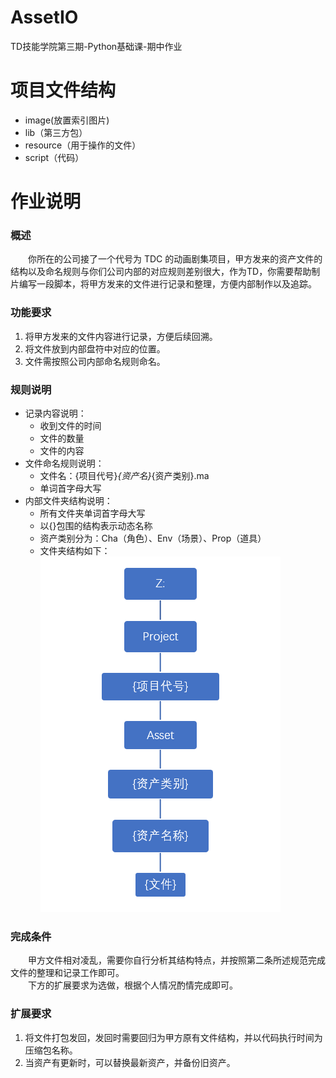 # AssetIO
TD技能学院第三期-Python基础课-期中作业
# 项目文件结构
- image(放置索引图片)
- lib（第三方包）
- resource（用于操作的文件）
- script（代码）

# 作业说明
### 概述
&emsp;&emsp;你所在的公司接了一个代号为 TDC 的动画剧集项目，甲方发来的资产文件的结构以及命名规则与你们公司内部的对应规则差别很大，作为TD，你需要帮助制片编写一段脚本，将甲方发来的文件进行记录和整理，方便内部制作以及追踪。
### 功能要求
1.	将甲方发来的文件内容进行记录，方便后续回溯。
2.	将文件放到内部盘符中对应的位置。
3.	文件需按照公司内部命名规则命名。
### 规则说明
- 记录内容说明：  
    - 收到文件的时间
    - 文件的数量
    - 文件的内容
- 文件命名规则说明：
    - 文件名：{项目代号}_{资产名}_{资产类别}.ma
    - 单词首字母大写
- 内部文件夹结构说明：
    - 所有文件夹单词首字母大写
    - 以{}包围的结构表示动态名称
    - 资产类别分为：Cha（角色）、Env（场景）、Prop（道具）
    - 文件夹结构如下：  
    ![ProjectStructure](./image/Project_Structure.PNG)

### 完成条件
&emsp;&emsp;甲方文件相对凌乱，需要你自行分析其结构特点，并按照第二条所述规范完成文件的整理和记录工作即可。  
&emsp;&emsp;下方的扩展要求为选做，根据个人情况酌情完成即可。
### 扩展要求
1. 将文件打包发回，发回时需要回归为甲方原有文件结构，并以代码执行时间为压缩包名称。
2. 当资产有更新时，可以替换最新资产，并备份旧资产。